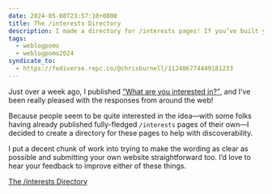 ```yaml
---
date: 2024-05-08T23:57:10+0800
title: The /interests Directory
description: I made a directory for /interests pages! If you’ve built your own, why not submit it to the list!
tags:
  - weblogpomo
  - weblogpomo2024
syndicate_to:
  - https://fediverse.repc.co/@chrisburnell/112406774449181233
---
```


Just over a week ago, I published [<q>What are you interested in?</q>](/note/slash-interests/), and I’ve been really pleased with the responses from around the web!

Because people seem to be quite interested in the idea—with some folks having already published fully-fledged `/interests` pages of their own—I decided to create a directory for these pages to help with discoverability.

I put a decent chunk of work into trying to make the wording as clear as possible and submitting your own website straightforward too. I’d love to hear your feedback to improve either of these things.

<nav class=" [ grid ] [ navigator ] ">
    <a href="https://chrisburnell.github.io/interests-directory/" class=" [ button ] " rel="external noopener">The /interests Directory</a>
</nav>
